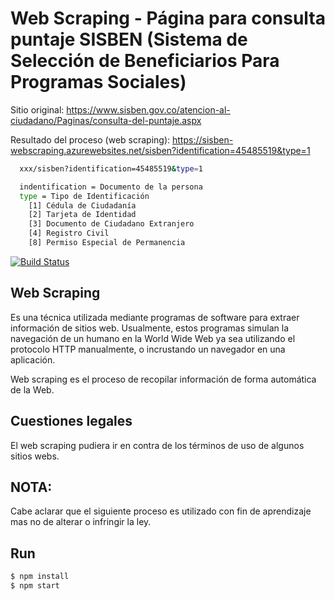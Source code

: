 # Web Scraping - Página para consulta puntaje SISBEN (Sistema de Selección de Beneficiarios Para Programas Sociales)

Sitio original: https://www.sisben.gov.co/atencion-al-ciudadano/Paginas/consulta-del-puntaje.aspx

Resultado del proceso (web scraping): https://sisben-webscraping.azurewebsites.net/sisben?identification=45485519&type=1

```sh
  xxx/sisben?identification=45485519&type=1

  indentification = Documento de la persona
  type = Tipo de Identificación
    [1] Cédula de Ciudadanía
    [2] Tarjeta de Identidad
    [3] Documento de Ciudadano Extranjero
    [4] Registro Civil
    [8] Permiso Especial de Permanencia
```

[![Build Status](https://travis-ci.org/jmbl1685/sisben-webscraping.svg?branch=master)](https://travis-ci.org/jmbl1685/sisben-webscraping/builds)

## Web Scraping

Es una técnica utilizada mediante programas de software para extraer información de sitios web. Usualmente, estos programas simulan la navegación de un humano en la World Wide Web ya sea utilizando el protocolo HTTP manualmente, o incrustando un navegador en una aplicación.

Web scraping es el proceso de recopilar información de forma automática de la Web. 

## Cuestiones legales

El web scraping pudiera ir en contra de los términos de uso de algunos sitios webs. 

## NOTA:
Cabe aclarar que el siguiente proceso es utilizado con fin de aprendizaje mas no de alterar o infringir la ley.

## Run

```sh
$ npm install 
$ npm start
```

